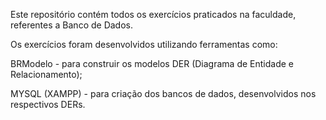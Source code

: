Este repositório contém todos os exercícios praticados na faculdade, referentes a Banco de Dados.

Os exercícios foram desenvolvidos utilizando ferramentas como:

BRModelo - para construir os modelos DER (Diagrama de Entidade e Relacionamento);

MYSQL (XAMPP) - para criação dos bancos de dados, desenvolvidos nos respectivos DERs.
